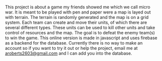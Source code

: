 This project is about a game my friends showed me which we call micro war.
It is meant to be played with pen and paper were a map is layed out with terrain.
The terrain is randomly generated and the map is on a grid system. Each team can create and move their units, of which there are several different types.
These units can be used to kill other units and take control of resources and the map.
The goal is to defeat the enemy team(s) to win the game. This online version is made in javascript and uses firebase as a backend for the database. Currently there is no way to make an account so if you want to try it out or help the project, email me at aroberts2603@gmail.com and I can add you into the database.